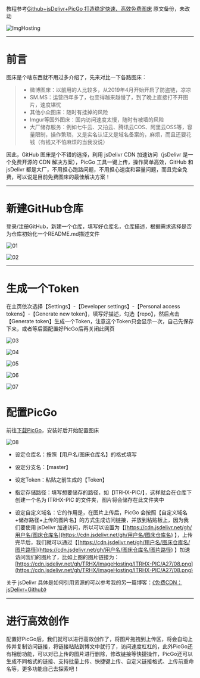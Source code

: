 教程参考[Github+jsDelivr+PicGo 打造稳定快速、高效免费图床](https://www.itrhx.com/2019/08/01/A27-image-hosting/)
原文备份，未改动

![ImgHosting](https://cdn.jsdelivr.net/gh/TRHX/ImageHosting/ITRHX-PIC/A27/ImgHosting.png)

---

# 前言

图床是个啥东西就不用过多介绍了，先来对比一下各路图床：

> - 微博图床：以前用的人比较多，从2019年4月开始开启了防盗链，凉凉
> - SM.MS：运营四年多了，也变得越来越慢了，到了晚上直接打不开图片，速度堪忧
> - 其他小众图床：随时有挂掉的风险
> - Imgur等国外图床：国内访问速度太慢，随时有被墙的风险
> - 大厂储存服务：例如七牛云、又拍云、腾讯云COS、阿里云OSS等，容量限制，操作繁琐，又是实名认证又是域名备案的，麻烦，而且还要花钱（有钱又不怕麻烦的当我没说）

因此，GitHub 图床是个不错的选择，利用 jsDelivr CDN 加速访问（jsDelivr 是一个免费开源的 CDN 解决方案），PicGo 工具一键上传，操作简单高效，GitHub 和 jsDelivr 都是大厂，不用担心跑路问题，不用担心速度和容量问题，而且完全免费，可以说是目前免费图床的最佳解决方案！

---

#  新建GitHub仓库

登录/注册GitHub，新建一个仓库，填写好仓库名，仓库描述，根据需求选择是否为仓库初始化一个README.md描述文件

![01](https://cdn.jsdelivr.net/gh/TRHX/ImageHosting/ITRHX-PIC/A27/01.png)

![02](https://cdn.jsdelivr.net/gh/TRHX/ImageHosting/ITRHX-PIC/A27/02.png)

---

# 生成一个Token

在主页依次选择【Settings】-【Developer settings】-【Personal access tokens】-【Generate new token】，填写好描述，勾选【repo】，然后点击【Generate token】生成一个Token，注意这个Token只会显示一次，自己先保存下来，或者等后面配置好PicGo后再关闭此网页

![03](https://cdn.jsdelivr.net/gh/TRHX/ImageHosting/ITRHX-PIC/A27/03.png)

![04](https://cdn.jsdelivr.net/gh/TRHX/ImageHosting/ITRHX-PIC/A27/04.png)

![05](https://cdn.jsdelivr.net/gh/TRHX/ImageHosting/ITRHX-PIC/A27/05.png)

![06](https://cdn.jsdelivr.net/gh/TRHX/ImageHosting/ITRHX-PIC/A27/06.png)

![07](https://cdn.jsdelivr.net/gh/TRHX/ImageHosting/ITRHX-PIC/A27/07.png)

# 配置PicGo

前往[下载PicGo](https://github.com/Molunerfinn/picgo/releases)，安装好后开始配置图床

![08](https://cdn.jsdelivr.net/gh/TRHX/ImageHosting/ITRHX-PIC/A27/08.png)

- 设定仓库名：按照【用户名/图床仓库名】的格式填写

- 设定分支名：【master】

- 设定Token：粘贴之前生成的【Token】

- 指定存储路径：填写想要储存的路径，如【ITRHX-PIC/】，这样就会在仓库下创建一个名为 ITRHX-PIC 的文件夹，图片将会储存在此文件夹中

- 设定自定义域名：它的作用是，在图片上传后，PicGo 会按照【自定义域名+储存路径+上传的图片名】的方式生成访问链接，并放到粘贴板上，因为我们要使用 jsDelivr 加速访问，所以可以设置为【[https://cdn.jsdelivr.net/gh/用户名/图床仓库名](https://cdn.jsdelivr.net/gh/用户名/图床仓库名) 】，上传完毕后，我们就可以通过【[https://cdn.jsdelivr.net/gh/用户名/图床仓库名/图片路径](https://cdn.jsdelivr.net/gh/用户名/图床仓库名/图片路径) 】加速访问我们的图片了，比如上图的图片链接为：[https://cdn.jsdelivr.net/gh/TRHX/ImageHosting/ITRHX-PIC/A27/08.png](https://cdn.jsdelivr.net/gh/TRHX/ImageHosting/ITRHX-PIC/A27/08.png)

关于 jsDelivr 具体是如何引用资源的可以参考我的另一篇博客：[《免费CDN：jsDelivr+Github》](https://www.itrhx.com/2019/02/10/A18-free-cdn/)

---

# 进行高效创作

配置好PicGo后，我们就可以进行高效创作了，将图片拖拽到上传区，将会自动上传并复制访问链接，将链接粘贴到博文中就行了，访问速度杠杠的，此外PicGo还有相册功能，可以对已上传的图片进行删除，修改链接等快捷操作，PicGo还可以生成不同格式的链接、支持批量上传、快捷键上传、自定义链接格式、上传前重命名等，更多功能自己去探索吧！
